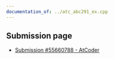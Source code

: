 ```yaml
---
documentation_of: ../atc_abc291_ex.cpp
---
```


## Submission page
- [Submission #55660788 - AtCoder](https://atcoder.jp/contests/abc291/submissions/55660788)
